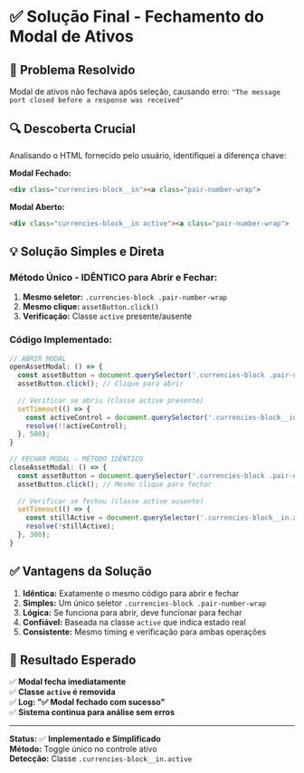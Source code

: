 # ✅ Solução Final - Fechamento do Modal de Ativos

## 🎯 Problema Resolvido
Modal de ativos não fechava após seleção, causando erro: `"The message port closed before a response was received"`

## 🔍 Descoberta Crucial
Analisando o HTML fornecido pelo usuário, identifiquei a diferença chave:

**Modal Fechado:**
```html
<div class="currencies-block__in"><a class="pair-number-wrap">
```

**Modal Aberto:**
```html
<div class="currencies-block__in active"><a class="pair-number-wrap">  <!-- Classe "active" -->
```

## 💡 Solução Simples e Direta

### Método Único - IDÊNTICO para Abrir e Fechar:
1. **Mesmo seletor:** `.currencies-block .pair-number-wrap`
2. **Mesmo clique:** `assetButton.click()`
3. **Verificação:** Classe `active` presente/ausente

### Código Implementado:
```javascript
// ABRIR MODAL
openAssetModal: () => {
  const assetButton = document.querySelector('.currencies-block .pair-number-wrap');
  assetButton.click(); // Clique para abrir
  
  // Verificar se abriu (classe active presente)
  setTimeout(() => {
    const activeControl = document.querySelector('.currencies-block__in.active');
    resolve(!!activeControl);
  }, 500);
}

// FECHAR MODAL - MÉTODO IDÊNTICO
closeAssetModal: () => {
  const assetButton = document.querySelector('.currencies-block .pair-number-wrap');
  assetButton.click(); // Mesmo clique para fechar
  
  // Verificar se fechou (classe active ausente)
  setTimeout(() => {
    const stillActive = document.querySelector('.currencies-block__in.active');
    resolve(!stillActive);
  }, 300);
}
```

## ✅ Vantagens da Solução

1. **Idêntica:** Exatamente o mesmo código para abrir e fechar
2. **Simples:** Um único seletor `.currencies-block .pair-number-wrap`
3. **Lógica:** Se funciona para abrir, deve funcionar para fechar
4. **Confiável:** Baseada na classe `active` que indica estado real
5. **Consistente:** Mesmo timing e verificação para ambas operações

## 🧪 Resultado Esperado

✅ **Modal fecha imediatamente**  
✅ **Classe `active` é removida**  
✅ **Log: "✅ Modal fechado com sucesso"**  
✅ **Sistema continua para análise sem erros**  

---

**Status:** ✅ **Implementado e Simplificado**  
**Método:** Toggle único no controle ativo  
**Detecção:** Classe `.currencies-block__in.active` 